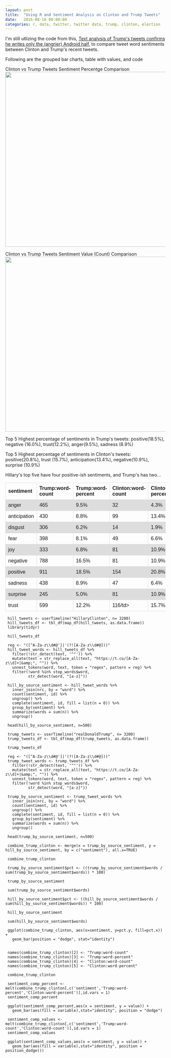 ```yaml
---
layout: post
title:  "Using R and Sentiment Analysis on Clinton and Trump Tweets"
date:   2016-08-16 00:00:00
categories: r, data, twitter, twitter data, trump, clinton, election
---
```

<style> 

table {
    font-family: arial, sans-serif;
    border-collapse: collapse;
    width: 100%;
}

td, th {
    border: 1px solid #dddddd;
    text-align: left;
    padding: 8px;
}

tr:nth-child(even) {
    background-color: #dddddd;
}
</style>
I'm still utlizing the code from this, [Text analysis of Trump's tweets confirms he writes only the (angrier) Android half](http://varianceexplained.org/r/trump-tweets/), to compare tweet word sentiments between Clinton and Trump's recent tweets. 

Following are the grouped bar charts, table with values, and code

Clinton vs Trump Tweets Sentiment Percentge Comparison
<a href="http://khasachi.com/images/percent_comparison.png"><img height="550" src="http://khasachi.com/images/percent_comparison.png"/></a>

Clinton vs Trump Tweets Sentiment Value (Count) Comparison
<a href="http://khasachi.com/images/comp_values.png"><img height="550" src="http://khasachi.com/images/comp_values.png"/></a>

Top 5 Highest percentage of sentiments in Trump's tweets: 
positive(18.5%), negative (16.0%), trust(12.2%), anger(9.5%), sadness (8.9%)

Top 5 Highest percentage of sentiments in Clinton's tweets: 
positive(20.8%), trust (15.7%), anticipation(13.4%), negative(10.9%), surprise (10.9%)

Hillary's top five have four positive-ish sentiments, and Trump's has two...

<table>
  <tr>
    <th>sentiment</th>
    <th>Trump:word-count</th>
    <th>Trump:word-percent</th>
    <th>Clinton:word-count</th>
    <th>Clinton:word-percent</th>
  </tr>
  <tr>
    <td>anger</td>
    <td>465</td>
    <td>9.5%</td>
    <td>32</td>
    <td>4.3%</td>
  </tr>
  <tr>
    <td>anticipation</td>
    <td>430</td>
    <td>8.8%</td>
    <td>99</td>
    <td>13.4%</td>
  </tr>
  <tr>
    <td>disgust</td>
    <td>306</td>
    <td>6.2%</td>
    <td>14</td>
    <td>1.9%</td>
  </tr>
  <tr>
    <td>fear</td>
    <td>398</td>
    <td>8.1%</td>
    <td>49</td>
    <td>6.6%</td>
  </tr>
  <tr>
    <td>joy</td>
    <td>333</td>
    <td>6.8%</td>
    <td>81</td>
    <td>10.9%</td>
  </tr>
  <tr>
    <td>negative</td>
    <td>788</td>
    <td>16.5%</td>
    <td>81</td>
    <td>10.9%</td>
  </tr>
    <tr>
    <td>positive</td>
    <td>911</td>
    <td>18.5%</td>
    <td>154</td>
    <td>20.8%</td>
  </tr>
    <tr>
    <td>sadness</td>
    <td>438</td>
    <td>8.9%</td>
    <td>47</td>
    <td>6.4%</td>
  </tr>
    <tr>
    <td>surprise</td>
    <td>245</td>
    <td>5.0%</td>
    <td>81</td>
    <td>10.9%</td>
  </tr>
  <tr>
    <td>trust</td>
    <td>599</td>
    <td>12.2%</td>
    <td>116/td>
    <td>15.7%</td>
  </tr>
</table>

     hill_tweets <- userTimeline("HillaryClinton", n= 3200)
     hill_tweets_df <- tbl_df(map_df(hill_tweets, as.data.frame))
     library(tidyr)

     hill_tweets_df

     reg <- "([^A-Za-z\\d#@']|'(?![A-Za-z\\d#@]))"
     hill_tweet_words <- hill_tweets_df %>%
       filter(!str_detect(text, '^"')) %>%
       mutate(text = str_replace_all(text, "https://t.co/[A-Za-z\\d]+|&amp;", "")) %>%
       unnest_tokens(word, text, token = "regex", pattern = reg) %>%
       filter(!word %in% stop_words$word,
              str_detect(word, "[a-z]"))

     hill_by_source_sentiment <- hill_tweet_words %>%
       inner_join(nrc, by = "word") %>%
       count(sentiment, id) %>%
       ungroup() %>%
       complete(sentiment, id, fill = list(n = 0)) %>%
       group_by(sentiment) %>%
       summarize(words = sum(n)) %>%
       ungroup()

     head(hill_by_source_sentiment, n=500)

     trump_tweets <- userTimeline("realDonaldTrump", n= 3200)
     trump_tweets_df <- tbl_df(map_df(trump_tweets, as.data.frame))
     
     trump_tweets_df

     reg <- "([^A-Za-z\\d#@']|'(?![A-Za-z\\d#@]))"
     trump_tweet_words <- trump_tweets_df %>%
       filter(!str_detect(text, '^"')) %>%
       mutate(text = str_replace_all(text, "https://t.co/[A-Za-z\\d]+|&amp;", "")) %>%
       unnest_tokens(word, text, token = "regex", pattern = reg) %>%
       filter(!word %in% stop_words$word,
              str_detect(word, "[a-z]"))

     trump_by_source_sentiment <- trump_tweet_words %>%
       inner_join(nrc, by = "word") %>%
       count(sentiment, id) %>%
       ungroup() %>%
       complete(sentiment, id, fill = list(n = 0)) %>%
       group_by(sentiment) %>%
       summarize(words = sum(n)) %>%
       ungroup()

     head(trump_by_source_sentiment, n=500)
     
     combine_trump_clinton <- merge(x = trump_by_source_sentiment, y = hill_by_source_sentiment, by = c("sentiment"), all.x=TRUE)

     combine_trump_clinton

     trump_by_source_sentiment$pct <- ((trump_by_source_sentiment$words / sum(trump_by_source_sentiment$words)) * 100)

     trump_by_source_sentiment

     sum(trump_by_source_sentiment$words)

     hill_by_source_sentiment$pct <- ((hill_by_source_sentiment$words / sum(hill_by_source_sentiment$words)) * 100)

     hill_by_source_sentiment

     sum(hill_by_source_sentiment$words)

     ggplot(combine_trump_clinton, aes(x=sentiment, y=pct.y, fill=pct.x)) +   
       geom_bar(position = "dodge", stat="identity")


     names(combine_trump_clinton)[2] <- "Trump:word-count"
     names(combine_trump_clinton)[3] <- "Trump:word-percent"
     names(combine_trump_clinton)[4] <- "Clinton:word-count"
     names(combine_trump_clinton)[5] <- "Clinton:word-percent"

     combine_trump_clinton

     sentiment_comp_percent <- melt(combine_trump_clinton[,c('sentiment','Trump:word-percent','Clinton:word-percent')],id.vars = 1)
     sentiment_comp_percent

     ggplot(sentiment_comp_percent,aes(x = sentiment, y = value)) + 
       geom_bar(aes(fill = variable),stat="identity", position = "dodge")

     sentiment_comp_values <- melt(combine_trump_clinton[,c('sentiment','Trump:word-count','Clinton:word-count')],id.vars = 1)
     sentiment_comp_values

     ggplot(sentiment_comp_values,aes(x = sentiment, y = value)) + 
       geom_bar(aes(fill = variable),stat="identity", position = position_dodge()) 

